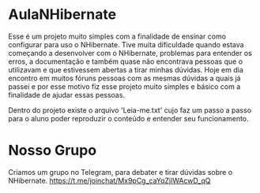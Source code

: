 # AulaNHibernate
Esse é um projeto muito simples com a finalidade de ensinar como configurar para uso o NHibernate. 
Tive muita dificuldade quando estava começando a desenvolver com o NHibernate, problemas para entender os erros, a documentação e também 
quase não encontrava pessoas que o utilizavam e que estivessem abertas a tirar minhas dúvidas. Hoje em dia encontro em muitos fóruns 
pessoas com as mesmas dúvidas a quais já passei e por esse motivo fiz esse projeto muito simples e básico com a finalidade de ajudar 
essas pessoas.

Dentro do projeto existe o arquivo 'Leia-me.txt' cujo faz um passo a passo para o aluno poder reproduzir o conteúdo e entender seu 
funcionamento.

# Nosso Grupo
Criamos um grupo no Telegram, para debater e tirar dúvidas sobre o NHibernate.
https://t.me/joinchat/Mx9pCg_caYqZjlWAcwD_qQ
